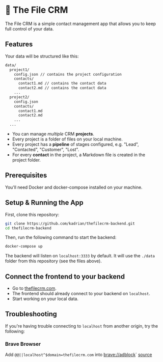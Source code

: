 # 📄 The File CRM

The File CRM is a simple contact management app that allows you to keep full control of your data.

## Features

Your data will be structured like this:

```bash
data/
  project1/
    config.json // contains the project configuration
    contacts/
      contact1.md // contains the contact data
      contact2.md // contains the contact data
    ...
  project2/
    config.json
    contacts/
      contact1.md
      contact2.md
    ...
  ...

```

- You can manage *multiple* CRM **projects**.
- Every project is a folder of files on your local machine.
- Every project has a **pipeline** of stages configured, e.g. "Lead", "Contacted", "Customer", "Lost".
- For every **contact** in the project, a Markdown file is created in the project folder.

## Prerequisites

You'll need Docker and docker-compose installed on your machine.

## Setup & Running the App

First, clone this repository:

```bash
git clone https://github.com/kadrian/thefilecrm-backend.git
cd thefilecrm-backend
```

Then, run the following command to start the backend:

```bash
docker-compose up
```

The backend will listen on `localhost:3333` by default. It will use the `./data` folder from this repository (see the files above).

## Connect the frontend to your backend 
- Go to [thefilecrm.com](https://thefilecrm.com).
- The frontend should already connect to your backend on `localhost`.
- Start working on your local data.

## Troubleshooting
If you're having trouble connecting to `localhost` from another origin, try the following:

### Brave Browser
Add `@@||localhost^$domain=thefilecrm.com` into [brave://adblock](brave://adblock)`
[source](https://community.brave.com/t/brave-blocks-localhost-needs-shields-off-to-have-functioning-website/260084/2)
